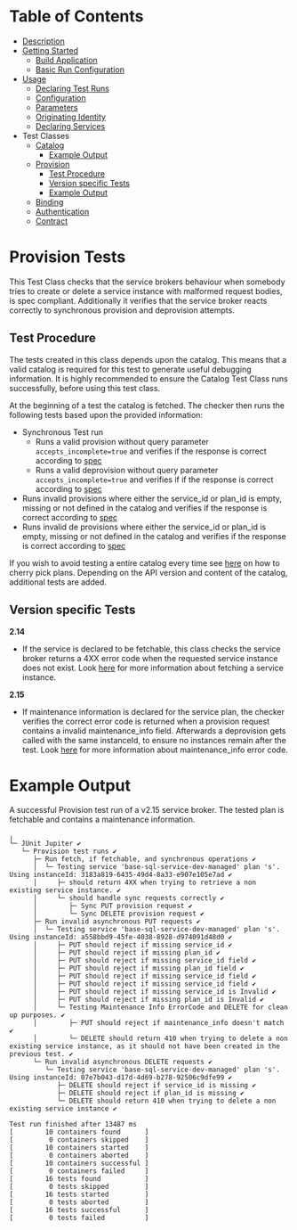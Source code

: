 # Table of Contents
- [Description](../README.md#description)
- [Getting Started](../README.md#getting-started)
    - [Build Application](../README.md#build-application)
    - [Basic Run Configuration](../README.md#basic-run-configuration)
- [Usage](Usage.md)
    - [Declaring Test Runs](Usage.md#declaring-test-runs)
    - [Configuration](Usage.md#configuration)
    - [Parameters](Usage.md#parameters)
    - [Originating Identity](Usage.md#originating-identity)
    - [Declaring Services](Usage.md#declaring-services)
- Test Classes
    - [Catalog](Catalog,md)
       - [Example Output](CatalogTest.md#example-output)
    - [Provision](#provision-tests)
        - [Test Procedure](#test-procedure)
        - [Version specific Tests](#version-specific-tests)
        - [Example Output](#example-output)
    - [Binding](#binding)
    - [Authentication](#authentication)
    - [Contract](#contract)

# Provision Tests

This Test Class checks that the service brokers behaviour when somebody tries to create or delete a service instance
with malformed request bodies, is spec compliant. Additionally it verifies that the service broker reacts correctly to synchronous
provision and deprovision attempts. 

## Test Procedure

The tests created in this class depends upon the catalog. This means that a valid catalog is required for this test to generate useful debugging information. 
It is highly recommended to ensure the Catalog Test Class runs successfully, before using this test class.

At the beginning of a test the catalog is fetched. The checker then runs the following tests based upon the provided information:

- Synchronous Test run
    - Runs a valid provision without query parameter `accepts_incomplete=true` and verifies if the response is correct according to [spec](https://github.com/openservicebrokerapi/servicebroker/blob/v2.15/spec.md#synchronous-and-asynchronous-operations)
    - Runs a valid deprovision without query parameter `accepts_incomplete=true` and verifies if if the response is correct according to [spec](https://github.com/openservicebrokerapi/servicebroker/blob/v2.15/spec.md#synchronous-and-asynchronous-operations)
- Runs invalid provisions where either the service_id or plan_id is empty, missing or not defined in the catalog and verifies if the response is correct according to [spec](https://github.com/openservicebrokerapi/servicebroker/blob/v2.15/spec.md#provisioning)
- Runs invalid de provisions where either the service_id or plan_id is empty, missing or not defined in the catalog and verifies if the response is correct according to [spec](https://github.com/openservicebrokerapi/servicebroker/blob/v2.15/spec.md#provisioning)
 
If you wish to avoid testing a entire catalog every time see [here](Usage.md#declaring-services) on how to cherry pick plans.
Depending on the API version and content of the catalog, additional tests are added.

## Version specific Tests

**2.14**
- If the service is declared to be fetchable, this class checks the service broker returns a 4XX error code when the requested service instance does not exist.
Look [here](https://github.com/openservicebrokerapi/servicebroker/blob/v2.15/spec.md#fetching-a-service-instance) for more information about fetching a service instance.


**2.15**
- If maintenance information is declared for the service plan, the checker verifies the correct error code is returned when a provision request contains a invalid maintenance_info field.
Afterwards a deprovision gets called with the same instanceId, to ensure no instances remain after the test.
Look [here](https://github.com/openservicebrokerapi/servicebroker/blob/v2.15/spec.md#error-codes) for more information about maintenance_info error code.

# Example Output

A successful Provision test run of a v2.15 service broker. The tested plan is fetchable and contains a maintenance information.

```
╷
└─ JUnit Jupiter ✔
   └─ Provision test runs ✔
      ├─ Run fetch, if fetchable, and synchronous operations ✔
      │  └─ Testing service 'base-sql-service-dev-managed' plan 's'. Using instanceId: 3183a819-6435-49d4-8a33-e907e105e7ad ✔
      │     ├─ should return 4XX when trying to retrieve a non existing service instance. ✔
      │     └─ should handle sync requests correctly ✔
      │        ├─ Sync PUT provision request ✔
      │        └─ Sync DELETE provision request ✔
      ├─ Run invalid asynchronous PUT requests ✔
      │  └─ Testing service 'base-sql-service-dev-managed' plan 's'. Using instanceId: a558bbd9-45fe-4038-8928-d974091d48d0 ✔
      │     ├─ PUT should reject if missing service_id ✔
      │     ├─ PUT should reject if missing plan_id ✔
      │     ├─ PUT should reject if missing service_id field ✔
      │     ├─ PUT should reject if missing plan_id field ✔
      │     ├─ PUT should reject if missing service_id field ✔
      │     ├─ PUT should reject if missing service_id field ✔
      │     ├─ PUT should reject if missing service_id is Invalid ✔
      │     ├─ PUT should reject if missing plan_id is Invalid ✔
      │     └─ Testing Maintenance Info ErrorCode and DELETE for clean up purposes. ✔
      │        ├─ PUT should reject if maintenance_info doesn't match ✔
      │        └─ DELETE should return 410 when trying to delete a non existing service instance, as it should not have been created in the previous test. ✔
      └─ Run invalid asynchronous DELETE requests ✔
         └─ Testing service 'base-sql-service-dev-managed' plan 's'. Using instanceId: 07e7b043-d17d-4d69-b278-92506c9dfe99 ✔
            ├─ DELETE should reject if service_id is missing ✔
            ├─ DELETE should reject if plan_id is missing ✔
            └─ DELETE should return 410 when trying to delete a non existing service instance ✔

Test run finished after 13487 ms
[        10 containers found      ]
[         0 containers skipped    ]
[        10 containers started    ]
[         0 containers aborted    ]
[        10 containers successful ]
[         0 containers failed     ]
[        16 tests found           ]
[         0 tests skipped         ]
[        16 tests started         ]
[         0 tests aborted         ]
[        16 tests successful      ]
[         0 tests failed          ]
```